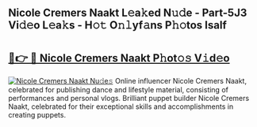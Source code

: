## Nicole Cremers Naakt L𝚎a𝚔ed N𝚞𝚍e - Part-5J3 Vi𝚍𝚎o L𝚎a𝚔s - H𝚘𝚝 O𝚗𝚕yf𝚊ns P𝚑𝚘tos Isalf

# <h2><a href="http://kf27tf.oniu.top/?m=Nicole+Cremers+Naakt">🔗👉 🔴 Nicole Cremers Naakt P𝚑ot𝚘𝚜 V𝚒d𝚎o</a></h2>

[![Nicole Cremers Naakt Nu𝚍e𝚜](https://i.imgur.com/0qMVB7G.gif)](http://kf27tf.oniu.top/?m=Nicole+Cremers+Naakt)
Online influencer Nicole Cremers Naakt, celebrated for publishing dance and lifestyle material, consisting of performances and personal vlogs. Brilliant puppet builder Nicole Cremers Naakt, celebrated for their exceptional skills and accomplishments in creating puppets.  
